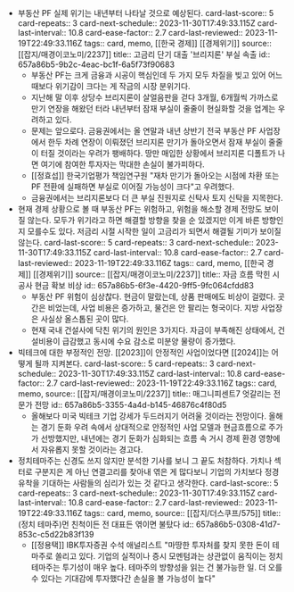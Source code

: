 - 부동산 PF 실제 위기는 내년부터 나타날 것으로 예상된다.
  card-last-score:: 5
  card-repeats:: 3
  card-next-schedule:: 2023-11-30T17:49:33.115Z
  card-last-interval:: 10.8
  card-ease-factor:: 2.7
  card-last-reviewed:: 2023-11-19T22:49:33.116Z
  tags:: card, memo, [[한국 경제]] [[경제위기]]
  source:: [[잡지/매경이코노미/2237]]
  title:: 고금리 단기 대출 '브리지론' 부실 속출
  id:: 657a86b5-9b2c-4eac-bc1f-6a5f73f90683
	- 부동산 PF는 크게 금융과 시공이 핵심인데 두 가지 모두 차질을 빚고 있어 어느 때보다 위기감이 크다는 게 작금의 시장 분위기다.
	- 지난해 말 이후 상당수 브리지론이 살얼음판을 걷다 3개월, 6개월씩 가까스로 만기 연장을 해왔던 터라 내년부터 잠재 부실이 줄줄이 현실화할 것을 업계는 우려하고 있다.
	- 문제는 앞으로다. 금융권에서는 올 연말과 내년 상반기 전국 부동산 PF 사업장에서 한두 차례 연장이 이뤄졌던 브리지론 만기가 돌아오면서 잠재 부실이 줄줄이 터질 것이라는 우려가 팽배하다. 땅만 매입한 상황에서 브리지론 디폴트가 나면 여기에 참여한 투자자는 막대한 손실이 불가피하다.
	- [[정효섭]] 한국기업평가 책임연구원 "재차 만기가 돌아오는 시점에 차환 또는 PF 전환에 실패하면 부실로 이어질 가능성이 크다"고 우려했다.
	- 금융권에서는 브리지론보다 더 큰 부실 진원지로 신탁사 토지 신탁을 지목한다.
- 현재 경제 상황으로 볼 때 부동산 PF는 위험하고, 위험을 해소할 경제 전망도 보이질 않는다. 모두가 위기라고 하면 해결할 방향을 찾을 순 있겠지만 이게 바른 방향인지 모를수도 있다. 저금리 시절 시작한 일이 고금리가 되면서 해결될 기미가 보이질 않는다.
  card-last-score:: 5
  card-repeats:: 3
  card-next-schedule:: 2023-11-30T17:49:33.115Z
  card-last-interval:: 10.8
  card-ease-factor:: 2.7
  card-last-reviewed:: 2023-11-19T22:49:33.116Z
  tags:: card, memo, [[한국 경제]] [[경제위기]]
  source:: [[잡지/매경이코노미/2237]]
  title:: 자금 흐름 막힌 시공사 현금 확보 비상
  id:: 657a86b5-6f3e-4420-9ff5-9fc064cfdd83
	- 부동산 PF 위험이 심상찮다. 현금이 말랐는데, 상품 판매에도 비상이 걸렸다. 곳간은 비었는데, 사업 비용은 증가하고, 물건은 안 팔리는 형국이다. 지방 사업장은 사실상 올스톱된 곳이 많다.
	- 현재 국내 건설사에 닥친 위기의 원인은 3가지다. 자금이 부족해진 상태에서, 건설비용이 급감했고 동시에 수요 감소로 미분양 물량이 증가했다.
- 빅테크에 대한 부정적인 전망. [[2023]]이 안정적인 사업이었다면 [[2024]]는 어떻게 될까 지켜본다.
  card-last-score:: 5
  card-repeats:: 3
  card-next-schedule:: 2023-11-30T17:49:33.115Z
  card-last-interval:: 10.8
  card-ease-factor:: 2.7
  card-last-reviewed:: 2023-11-19T22:49:33.116Z
  tags:: card, memo,
  source:: [[잡지/매경이코노미/2237]]
  title:: 매그니피센트7 엇갈리는 전문가 전망
  id:: 657a86b5-3355-4a4d-b145-46876c4f80d5
	- 올해보다 미국 빅테크 기업 강세가 두드러지기 어려울 것이라는 전망이다. 올해는 경기 둔화 우려 속에서 상대적으로 안정적인 사업 모델과 현금흐름으로 주가가 선방했지만, 내년에는 경기 둔화가 심화되는 흐름 속 거시 경제 환경 영향에서 자유롭지 못할 것이라는 경고다.
- 정치테마주는 신경도 쓰지 않지만 분석한 기사를 보니 그 끝도 처참하다. 가치나 섹터로 구분지은 게 아닌 연결고리를 찾아내 엮은 게 많다보니 기업의 가치보다 정경유착을 기대하는 사람들의 심리가 있는 것 같다고 생각한다.
  card-last-score:: 5
  card-repeats:: 3
  card-next-schedule:: 2023-11-30T17:49:33.115Z
  card-last-interval:: 10.8
  card-ease-factor:: 2.7
  card-last-reviewed:: 2023-11-19T22:49:33.116Z
  tags:: card, memo,
  source:: [[잡지/더스쿠프/575]]
  title:: (정치 테마주)먼 친척이든 전 대표든 엮이면 불탔다
  id:: 657a86b5-0308-41d7-853c-c5d22b83f139
	- [[정용택]] IBK투자증권 수석 애널리스트 "마땅한 투자처를 찾지 못한 돈이 테마주로 쏠리고 있다. 기업의 실적이나 증시 모멘텀과는 상관없이 움직이는 정치 테마주는 투기성이 매우 높다. 테마주의 방향성을 읽는 건 불가능한 일. 더 오를 수 있다는 기대감에 투자했다간 손실을 볼 가능성이 높다"